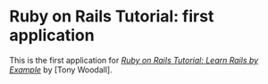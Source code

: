 # Ruby on Rails Tutorial: first application
This is the first application for
[*Ruby on Rails Tutorial: Learn Rails by Example*](http://www.railstutorial.org/)
by [Tony Woodall].
